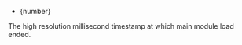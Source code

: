<!-- YAML
added: v8.5.0
-->

* {number}

The high resolution millisecond timestamp at which main module load ended.

